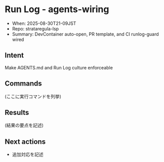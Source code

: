 # Run Log - agents-wiring
- When: 2025-08-30T21-09JST
- Repo: strataregula-lsp
- Summary: DevContainer auto-open, PR template, and CI runlog-guard wired

## Intent
Make AGENTS.md and Run Log culture enforceable

## Commands
(ここに実行コマンドを列挙)

## Results
(結果の要点を記述)

## Next actions
- 追加対応を記述
